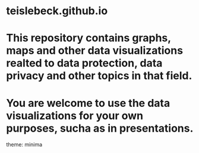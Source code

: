# teislebeck.github.io

# This repository contains graphs, maps and other data visualizations realted to data protection, data privacy and other topics in that field.

# You are welcome to use the data visualizations for your own purposes, sucha as in presentations.
theme: minima

